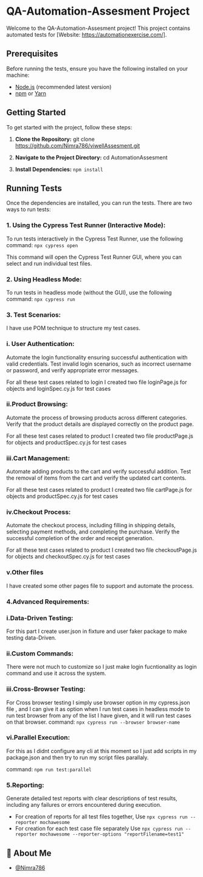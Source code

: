 # QA-Automation-Assesment Project

Welcome to the QA-Automation-Assesment project! This project contains automated tests for [Website: https://automationexercise.com/].


## Prerequisites

Before running the tests, ensure you have the following installed on your machine:

- [Node.js](https://nodejs.org/) (recommended latest version)
- [npm](https://www.npmjs.com/) or [Yarn](https://yarnpkg.com/)

## Getting Started

To get started with the project, follow these steps:

1. **Clone the Repository:**
git clone https://github.com/Nimra786/viwellAssesment.git

2. **Navigate to the Project Directory:**
cd AutomationAssesment

3. **Install Dependencies:**
`npm install`

## Running Tests
Once the dependencies are installed, you can run the tests. There are two ways to run tests:

### 1. Using the Cypress Test Runner (Interactive Mode):
To run tests interactively in the Cypress Test Runner, use the following command:
`npx cypress open`

This command will open the Cypress Test Runner GUI, where you can select and run individual test files.

### 2. Using Headless Mode:
To run tests in headless mode (without the GUI), use the following command:
`npx cypress run`

### 3. Test Scenarios:
I have use POM technique to structure my test cases.

### i. User Authentication:
Automate the login functionality ensuring successful authentication with valid credentials.
Test invalid login scenarios, such as incorrect username or password, and verify appropriate error messages.

For all these test cases related to login I created two file loginPage.js for objects and loginSpec.cy.js for test cases

### ii.Product Browsing:
Automate the process of browsing products across different categories.
Verify that the product details are displayed correctly on the product page.

For all these test cases related to product I created two file productPage.js for objects and productSpec.cy.js for test cases

### iii.Cart Management:
Automate adding products to the cart and verify successful addition.
Test the removal of items from the cart and verify the updated cart contents.

For all these test cases related to product I created two file cartPage.js for objects and productSpec.cy.js for test cases

### iv.Checkout Process:
Automate the checkout process, including filling in shipping details, selecting payment methods, and completing the purchase.
Verify the successful completion of the order and receipt generation.

For all these test cases related to product I created two file checkoutPage.js for objects and checkoutSpec.cy.js for test cases

### v.Other files
I have created some other pages file to support and automate the process.

### 4.Advanced Requirements:

### i.Data-Driven Testing:
For this part I create user.json in fixture and user faker package to make testing data-Driven.


### ii.Custom Commands:
There were not much to customize so I just make login fucntionality as login command and use it across the system.

### iii.Cross-Browser Testing:
For Cross browser testing I simply use browser option in my cypress.json file , and I can give it as option when I run test cases in headless mode to run test browser from any of the list I have given, and it will run test cases on that browser.
command: `npx cypress run --browser browser-name`

### vi.Parallel Execution:
For this as I didnt configure any cli at this moment so I just add scripts in my package.json and then try to run my script files parallaly.

command: `npm run test:parallel`

### 5.Reporting:
Generate detailed test reports with clear descriptions of test results, including any failures or errors encountered during execution.

- For creation of reports for all test files together,
  Use `npx cypress run --reporter mochawesome`
- For creation for each test case file separately
  Use `npx cypress run --reporter mochawesome --reporter-options "reportFilename=test1"`
  
## 🚀 About Me
- [@Nimra786](https://github.com/Nimra786)
